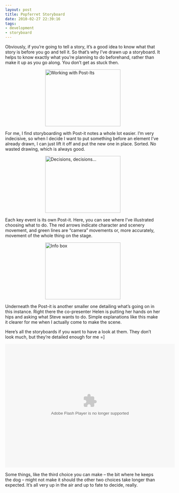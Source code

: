 ```yaml
---
layout: post
title: Popferret Storyboard
date: 2010-02-27 22:39:16
tags:
- development
- storyboard
---
```

<p>Obviously, if you’re going to tell a story, it’s a good idea to know what that story is before you go and tell it. So that’s why I’ve drawn up a storyboard. It helps to know exactly what you’re planning to do beforehand, rather than make it up as you go along. You don’t get as stuck then.</p>
<p><img style="display: block; float: none; margin-left: auto; margin-right: auto; border-width: 0px;" title="Working with Post-Its" src="{{ site.baseurl }}/assets/DSCF0821_thumb_3.jpg" border="0" alt="Working with Post-Its" width="244" height="184" /></p>
<p>For me, I find storyboarding with Post-it notes a whole lot easier. I’m very indecisive, so when I decide I want to put something before an element I’ve already drawn, I can just lift it off and put the new one in place. Sorted. No wasted drawing, which is always good.</p>
<p><a href="http://www.mattcrouch.net/blog/images/PopferretStoryboard_13E2A/DSCF0827.jpg"><img style="display: block; float: none; margin-left: auto; margin-right: auto; border-width: 0px;" title="Decisions, decisions..." src="{{ site.baseurl }}/assets/DSCF0827_thumb.jpg" border="0" alt="Decisions, decisions..." width="244" height="184" /></a></p>
<p>Each key event is its own Post-it. Here, you can see where I’ve illustrated choosing what to do. The red arrows indicate character and scenery movement, and green lines are “camera” movements or, more accurately, movement of the whole thing on the stage.</p>
<p><a href="http://www.mattcrouch.net/blog/images/PopferretStoryboard_13E2A/DSCF0830.jpg"><img style="display: block; float: none; margin-left: auto; margin-right: auto; border-width: 0px;" title="Info box" src="{{ site.baseurl }}/assets/DSCF0830_thumb.jpg" border="0" alt="Info box" width="244" height="184" /></a></p>
<p>Underneath the Post-it is another smaller one detailing what’s going on in this instance. Right there the co-presenter Helen is putting her hands on her hips and asking what Steve wants to do. Simple explanations like this make it clearer for me when I actually come to make the scene.</p>
<p>Here’s all the storyboards if you want to have a look at them. They don’t look much, but they’re detailed enough for me =]</p>
<p><object classid="clsid:d27cdb6e-ae6d-11cf-96b8-444553540000" width="550" height="400" codebase="http://download.macromedia.com/pub/shockwave/cabs/flash/swflash.cab#version=6,0,40,0"><param name="src" value="http://www.mattcrouch.net/blog/wp-content/Storyboard.swf" /><embed type="application/x-shockwave-flash" width="550" height="400" src="http://www.mattcrouch.net/blog/wp-content/Storyboard.swf"></embed></object></p>
<p>Some things, like the third choice you can make – the bit where he keeps the dog – might not make it should the other two choices take longer than expected. It’s all very up in the air and up to fate to decide, really.</p>
